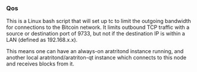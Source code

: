 ### Qos ###

This is a Linux bash script that will set up tc to limit the outgoing bandwidth for connections to the Bitcoin network. It limits outbound TCP traffic with a source or destination port of 9733, but not if the destination IP is within a LAN (defined as 192.168.x.x).

This means one can have an always-on aratritond instance running, and another local aratritond/aratriton-qt instance which connects to this node and receives blocks from it.

